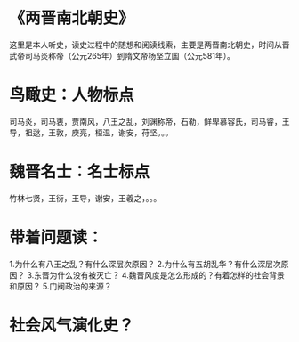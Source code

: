 # 《两晋南北朝史》
这里是本人听史，读史过程中的随想和阅读线索，主要是两晋南北朝史，时间从晋武帝司马炎称帝（公元265年）到隋文帝杨坚立国（公元581年）。
# 鸟瞰史：人物标点
司马炎，司马衷，贾南风，八王之乱，刘渊称帝，石勒，鲜卑慕容氏，司马睿，王导，祖逖，王敦，庾亮，桓温，谢安，苻坚。。。
# 魏晋名士：名士标点
竹林七贤，王衍，王导，谢安，王羲之，。。。
# 带着问题读：
 1.为什么有八王之乱？有什么深层次原因？
 2.为什么有五胡乱华？有什么深层次原因？
 3.东晋为什么没有被灭亡？
 4.魏晋风度是怎么形成的？有着怎样的社会背景和原因？
 5.门阀政治的来源？
# 社会风气演化史？
